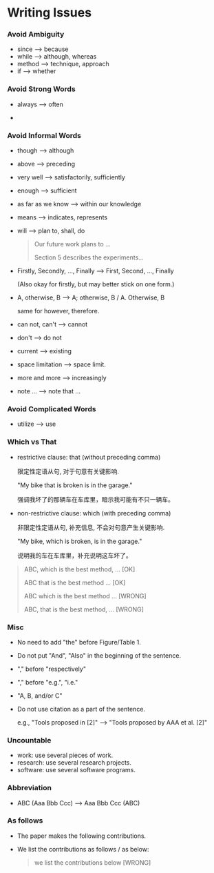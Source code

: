 # Writing Issues


### Avoid Ambiguity

* since --> because
* while --> although, whereas
* method --> technique, approach
* if --> whether


### Avoid Strong Words

* always --> often

* 


### Avoid Informal Words

* though --> although
* above --> preceding
* very well --> satisfactorily, sufficiently
* enough --> sufficient
* as far as we know --> within our knowledge
* means --> indicates, represents

* will --> plan to, shall, do

  > Our future work plans to ...
  >
  >  Section 5 describes the experiments...

* Firstly, Secondly, ..., Finally --> First, Second, ..., Finally

  (Also okay for firstly, but may better stick on one form.)

* A, otherwise, B --> A; otherwise, B / A. Otherwise, B

  same for however, therefore.

* can not, can't --> cannot

* don't --> do not

* current --> existing
* space limitation --> space limit.
* more and more --> increasingly
* note ... --> note that ...


### Avoid Complicated Words

* utilize --> use


### Which vs That

* restrictive clause: that (without preceding comma)

  限定性定语从句, 对于句意有关键影响.

  "My bike that is broken is in the garage." 

  强调我坏了的那辆车在车库里，暗示我可能有不只一辆车。

* non-restrictive clause: which (with preceding comma)

  非限定性定语从句, 补充信息, 不会对句意产生关键影响.

  "My bike, which is broken, is in the garage."

  说明我的车在车库里，补充说明这车坏了。

> ABC, which is the best method, ... [OK]
>
> ABC that is the best method ... [OK]
>
> ABC which is the best method ... [WRONG]
>
> ABC, that is the best method, ... [WRONG]


### Misc

* No need to add "the" before Figure/Table 1.

* Do not put "And", "Also" in the beginning of the sentence.

* "," before "respectively"

* "," before "e.g.", "i.e."

* "A, B, and/or C"

* Do not use citation as a part of the sentence.

  e.g., "Tools proposed in [2]" --> "Tools proposed by AAA et al. [2]"


### Uncountable

* work: use several pieces of work.
* research: use several research projects.
* software: use several software programs.


### Abbreviation

* ABC (Aaa Bbb Ccc) --> Aaa Bbb Ccc (ABC)


### As follows

* The paper makes the following contributions.

* We list the contributions as follows / as below:

  > we list the contributions below [WRONG]